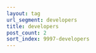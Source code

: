 ```yaml
---
layout: tag
url_segment: developers
title: developers
post_count: 2
sort_index: 9997-developers
---
```


